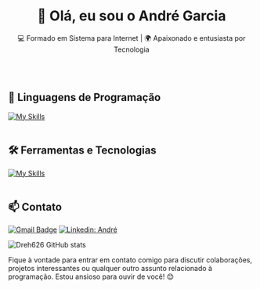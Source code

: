 <h1 align="center">👋 Olá, eu sou o André Garcia</h1>

<p align="center">
  💻 Formado em Sistema para Internet | 🌍 Apaixonado e entusiasta por Tecnologia
</p><br><br>


## 🚀 Linguagens de Programação
[![My Skills](https://skillicons.dev/icons?i=react,next,javascript,typescript,html,css)](https://skillicons.dev)<br><br>

## 🛠️ Ferramentas e Tecnologias
[![My Skills](https://skillicons.dev/icons?i=vscode,docker,mysql,git,github,mongo)](https://skillicons.dev)<br><br>

## 📫 Contato

[![Gmail Badge](https://img.shields.io/badge/-garcia.andref@gmail.com-006bed?style=flat-square&logo=Gmail&logoColor=white&link=mailto:{garcia.andref@gmail.com})](mailto:{garcia.andref@gmail.com})
[![Linkedin: André](https://img.shields.io/badge/-andregarcia-blue?style=flat-square&logo=Linkedin&logoColor=white&link=https://www.linkedin.com/in/garciaandref/)](https://www.linkedin.com/in/garciaandref/)



![Dreh626 GitHub stats](https://github-readme-stats.vercel.app/api?username=Dreh626&show_icons=true&theme=radical)

Fique à vontade para entrar em contato comigo para discutir colaborações, projetos interessantes ou qualquer outro assunto relacionado à programação. Estou ansioso para ouvir de você! 😊 <br><br>

